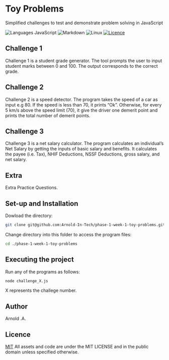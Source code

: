 # Toy Problems

Simplified challenges to test and demonstrate problem solving in JavaScript

![Languages JavaScript](https://img.shields.io/badge/JavaScript-323330?style=for-the-badge&logo=javascript&logoColor=F7DF1E)
![Markdown](https://img.shields.io/badge/markdown-%23000000.svg?style=for-the-badge&logo=markdown&logoColor=white)
![Linux](https://img.shields.io/badge/Linux-FCC624?style=for-the-badge&logo=linux&logoColor=black)
[![Licence](https://img.shields.io/github/license/Ileriayo/markdown-badges?style=for-the-badge)](./LICENSE)


## Challenge 1

Challenge 1 is a student grade generator. The tool prompts the user to input student marks between 0 and 100. 
The output corresponds to the correct grade.

## Challenge 2 

Challenge 2 is a speed detector. The program takes the speed of a car as input e.g 80. If the speed is less than 70, it prints “Ok”.
Otherwise, for every 5 km/s above the speed limit (70), it give the driver one demerit point and prints the total number of demerit points.

## Challenge 3

Challenge 3 is a net salary calculator. The program calculates an individual’s Net Salary by getting the inputs of basic salary and benefits. It calculates the payee (i.e. Tax), NHIF Deductions, NSSF Deductions, gross salary, and net salary. 

## Extra

Extra Practice Questions.

## Set-up and Installation

Dowload the directory:
```bash
git clone git@github.com:Arnold-In-Tech/phase-1-week-1-toy-problems.git
```

Change directory into this folder to access the program files:
```bash
cd ./phase-1-week-1-toy-problems
```

## Executing the project

Run any of the programs as follows:
```bash
node challenge_X.js
```
X represents the challege number. 

## Author

Arnold .A.

## Licence

[MIT](https://choosealicense.com/licenses/mit/)
All assets and code are under the MIT LICENSE and in the public domain unless specified otherwise.

